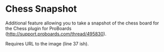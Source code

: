 Chess Snapshot
==============

Additional feature allowing you to take a snapshot of the chess board for the Chess plugin for ProBoards (http://support.proboards.com/thread/495830).


Requires URL to the image (line 37 ish).